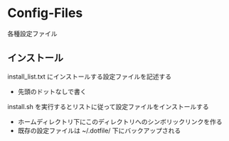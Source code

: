 # Config-Files

各種設定ファイル

## インストール

install_list.txt にインストールする設定ファイルを記述する
* 先頭のドットなしで書く

install.sh を実行するとリストに従って設定ファイルをインストールする
* ホームディレクトリ下にこのディレクトリへのシンボリックリンクを作る
* 既存の設定ファイルは ~/.dotfile/ 下にバックアップされる

